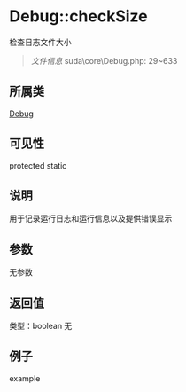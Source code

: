 # Debug::checkSize
检查日志文件大小
> *文件信息* suda\core\Debug.php: 29~633
## 所属类 

[Debug](../Debug.md)

## 可见性

  protected  static
## 说明

用于记录运行日志和运行信息以及提供错误显示

## 参数

无参数
## 返回值
 
类型：boolean
无
## 例子

example